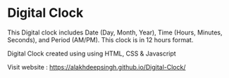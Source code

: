 # Digital Clock
This Digital clock includes Date (Day, Month, Year), Time (Hours, Minutes, Seconds), and Period (AM/PM). This clock is in 12 hours format.

Digital Clock created using using HTML, CSS & Javascript

Visit website : https://alakhdeepsingh.github.io/Digital-Clock/
